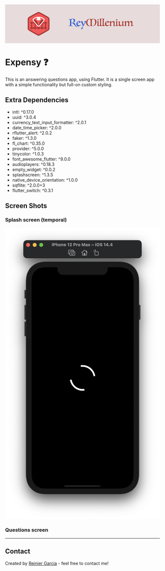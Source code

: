 ![Rey Millenium Banner](https://github.com/reymillenium/images/blob/master/reymillenium_banner_800x200.png)

# Expensy ❓

This is an answering questions app, using Flutter. It is a single screen app with a simple functionality but full-on custom styling.

## Extra Dependencies

- intl: ^0.17.0
- uuid: ^3.0.4
- currency_text_input_formatter: ^2.0.1
- date_time_picker: ^2.0.0
- rflutter_alert: ^2.0.2
- faker: ^1.3.0
- fl_chart: ^0.35.0
- provider: ^5.0.0
- tinycolor: ^1.0.3
- font_awesome_flutter: ^9.0.0
- audioplayers: ^0.18.3
- empty_widget: ^0.0.2
- splashscreen: ^1.3.5
- native_device_orientation: ^1.0.0
- sqflite: ^2.0.0+3
- flutter_switch: ^0.3.1
  
## Screen Shots

### Splash screen (temporal)
![Welcome screen](https://github.com/reymillenium/images/blob/master/my_projects/16_BitCoinTicker/loading_screen.png)

### Questions screen

***
## Contact
Created by [Reinier Garcia](https://reiniergarcia.dev/) - feel free to contact me!